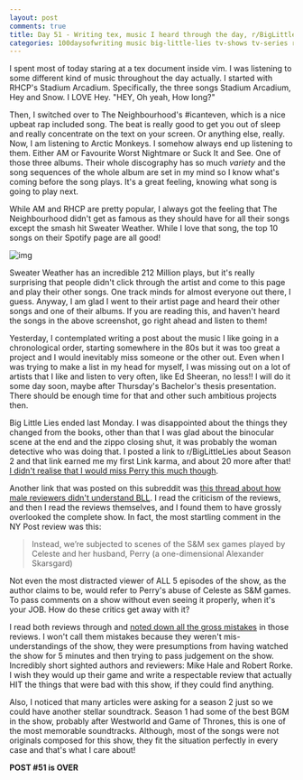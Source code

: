 ```yaml
---
layout: post
comments: true
title: Day 51 - Writing tex, music I heard through the day, r/BigLittleLies and bad critics
categories: 100daysofwriting music big-little-lies tv-shows tv-series reddit
---
```


I spent most of today staring at a tex document inside vim. I was listening to
some different kind of music throughout the day actually. I started with RHCP's
Stadium Arcadium. Specifically, the three songs Stadium Arcadium, Hey and Snow.
I LOVE Hey. "HEY, Oh yeah, How long?"

Then, I switched over to The Neighbourhood's #icanteven, which is a nice upbeat
rap included song. The beat is really good to get you out of sleep and really
concentrate on the text on your screen. Or anything else, really. Now, I am
listening to Arctic Monkeys. I somehow always end up listening to them. Either
AM or Favourite Worst Nightmare or Suck It and See. One of those three albums.
Their whole discography has so much _variety_ and the song sequences of the
whole album are set in my mind so I know what's coming before the song plays.
It's a great feeling, knowing what song is going to play next.

While AM and RHCP are pretty popular, I always got the feeling that The
Neighbourhood didn't get as famous as they should have for all their songs
except the smash hit Sweater Weather. While I love that song, the top 10 songs
on their Spotify page are all good!

![img](/blog/public/img/day-51-1.png)

Sweater Weather has an incredible 212 Million plays, but it's really surprising
that people didn't click through the artist and come to this page and play their
other songs. One track minds for almost everyone out there, I guess. Anyway, I
am glad I went to their artist page and heard their other songs and one of their
albums. If you are reading this, and haven't heard the songs in the above
screenshot, go right ahead and listen to them!

Yesterday, I contemplated writing a post about the music I like going in a
chronological order, starting somewhere in the 80s but it was too great a
project and I would inevitably miss someone or the other out. Even when I was
trying to make a list in my head for myself, I was missing out on a lot of
artists that I like and listen to very often, like Ed Sheeran, no less!! I will
do it some day soon, maybe after Thursday's Bachelor's thesis presentation.
There should be enough time for that and other such ambitious projects then.

Big Little Lies ended last Monday. I was disappointed about the things they
changed from the books, other than that I was glad about the binocular scene at
the end and the zippo closing shut, it was probably the woman detective who was
doing that. I posted a link to r/BigLittleLies about Season 2 and that link
earned me my first Link karma, and about 20 more after that! [I didn't realise
that I would miss Perry this much
though](https://www.reddit.com/r/biglittlelies/comments/63yxd4/season_2_might_happen_says_author_witherspoon/dfy2zca/).

Another link that was posted on this subreddit was [this thread about how male
reviewers didn't understand
BLL](https://www.reddit.com/r/biglittlelies/comments/649kby/why_are_male_critics_so_baffled_by_big_little_lies/).
I read the criticism of the reviews, and then I read the reviews themselves, and
I found them to have grossly overlooked the complete show. In fact, the most
startling comment in the NY Post review was this:

> Instead, we’re subjected to scenes of the S&M sex games played by Celeste and
> her husband, Perry (a one-dimensional Alexander Skarsgard)

Not even the most distracted viewer of ALL 5 episodes of the show, as the author
claims to be, would refer to Perry's abuse of Celeste as S&M games. To pass
comments on a show without even seeing it properly, when it's your JOB. How do
these critics get away with it?

I read both reviews through and [noted down all the gross
mistakes](https://www.reddit.com/r/biglittlelies/comments/649kby/why_are_male_critics_so_baffled_by_big_little_lies/dg1fp1n/)
in those reviews. I won't call them mistakes because they weren't
mis-understandings of the show, they were presumptions from having watched the
show for 5 minutes and then trying to pass judgement on the show. Incredibly
short sighted authors and reviewers: Mike Hale and Robert Rorke. I wish they
would up their game and write a respectable review that actually HIT the things
that were bad with this show, if they could find anything.

Also, I noticed that many articles were asking for a season 2 just so we could
have another stellar soundtrack. Season 1 had some of the best BGM in the show,
probably after Westworld and Game of Thrones, this is one of the most memorable
soundtracks. Although, most of the songs were not originals composed for this
show, they fit the situation perfectly in every case and that's what I care
about!

**POST #51 is OVER**
